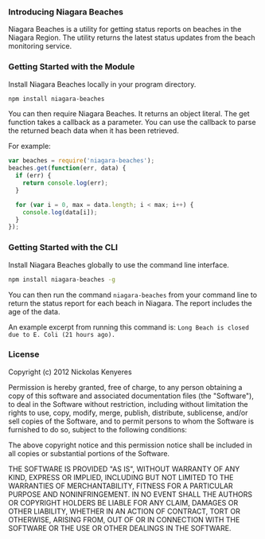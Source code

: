 ### Introducing Niagara Beaches

Niagara Beaches is a utility for getting status reports on beaches in the Niagara Region.
The utility returns the latest status updates from the beach monitoring service.

### Getting Started with the Module

Install Niagara Beaches locally in your program directory.

``` bash
npm install niagara-beaches
```

You can then require Niagara Beaches. It returns an object literal. The get function
takes a callback as a parameter. You can use the callback to parse the returned beach
data when it has been retrieved.

For example:

``` javascript
var beaches = require('niagara-beaches');
beaches.get(function(err, data) {
  if (err) {
    return console.log(err);
  }

  for (var i = 0, max = data.length; i < max; i++) {
    console.log(data[i]);
  }
});
```
### Getting Started with the CLI

Install Niagara Beaches globally to use the command line interface.

``` bash
npm install niagara-beaches -g
```

You can then run the command `niagara-beaches` from your command line to return the status
report for each beach in Niagara. The report includes the age of the data.

An example excerpt from running this command is: `Long Beach is closed due to E. Coli
(21 hours ago).`

### License

Copyright (c) 2012 Nickolas Kenyeres

Permission is hereby granted, free of charge, to any person obtaining a copy of this software and associated documentation files (the "Software"), to deal in the Software without restriction, including without limitation the rights to use, copy, modify, merge, publish, distribute, sublicense, and/or sell copies of the Software, and to permit persons to whom the Software is furnished to do so, subject to the following conditions:

The above copyright notice and this permission notice shall be included in all copies or substantial portions of the Software.

THE SOFTWARE IS PROVIDED "AS IS", WITHOUT WARRANTY OF ANY KIND, EXPRESS OR IMPLIED, INCLUDING BUT NOT LIMITED TO THE WARRANTIES OF MERCHANTABILITY, FITNESS FOR A PARTICULAR PURPOSE AND NONINFRINGEMENT. IN NO EVENT SHALL THE AUTHORS OR COPYRIGHT HOLDERS BE LIABLE FOR ANY CLAIM, DAMAGES OR OTHER LIABILITY, WHETHER IN AN ACTION OF CONTRACT, TORT OR OTHERWISE, ARISING FROM, OUT OF OR IN CONNECTION WITH THE SOFTWARE OR THE USE OR OTHER DEALINGS IN THE SOFTWARE.